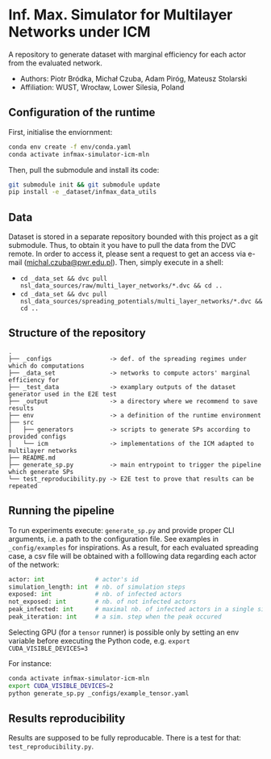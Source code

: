 # Inf. Max. Simulator for Multilayer Networks under ICM 

A repository to generate dataset with marginal efficiency for each actor from the evaluated network.

* Authors: Piotr Bródka, Michał Czuba, Adam Piróg, Mateusz Stolarski
* Affiliation: WUST, Wrocław, Lower Silesia, Poland

## Configuration of the runtime

First, initialise the enviornment:

```bash
conda env create -f env/conda.yaml
conda activate infmax-simulator-icm-mln
```

Then, pull the submodule and install its code:

```bash
git submodule init && git submodule update
pip install -e _dataset/infmax_data_utils
```

## Data

Dataset is stored in a separate repository bounded with this project as a git submodule. Thus, to
obtain it you have to pull the data from the DVC remote. In order to access it, please sent a
request to get  an access via  e-mail (michal.czuba@pwr.edu.pl). Then, simply execute in a shell:
* `cd _data_set && dvc pull nsl_data_sources/raw/multi_layer_networks/*.dvc && cd ..`
* `cd _data_set && dvc pull nsl_data_sources/spreading_potentials/multi_layer_networks/*.dvc && cd ..`

## Structure of the repository
```
.
├── _configs                -> def. of the spreading regimes under which do computations
├── _data_set               -> networks to compute actors' marginal efficiency for
├── _test_data              -> examplary outputs of the dataset generator used in the E2E test
├── _output                 -> a directory where we recommend to save results
├── env                     -> a definition of the runtime environment             
├── src
│   ├── generators          -> scripts to generate SPs according to provided configs
│   └── icm                 -> implementations of the ICM adapted to multilayer networks
├── README.md          
├── generate_sp.py          -> main entrypoint to trigger the pipeline which generate SPs
└── test_reproducibility.py -> E2E test to prove that results can be repeated
```

## Running the pipeline

To run experiments execute: `generate_sp.py` and provide proper CLI arguments, i.e. a path to 
the configuration file. See examples in `_config/examples` for inspirations. As a result, for each
evaluated spreading case, a csv file will be obtained with a folllowing data regarding each actor of
the network:

```python
actor: int              # actor's id
simulation_length: int  # nb. of simulation steps
exposed: int            # nb. of infected actors
not_exposed: int        # nb. of not infected actors
peak_infected: int      # maximal nb. of infected actors in a single sim. step
peak_iteration: int     # a sim. step when the peak occured
```

Selecting GPU (for a `tensor` runner) is possible only by setting an env variable before executing 
the Python code, e.g. `export CUDA_VISIBLE_DEVICES=3`

For instance:

```bash
conda activate infmax-simulator-icm-mln
export CUDA_VISIBLE_DEVICES=2
python generate_sp.py _configs/example_tensor.yaml
```

## Results reproducibility

Results are supposed to be fully reproducable. There is a test for that: `test_reproducibility.py`.
